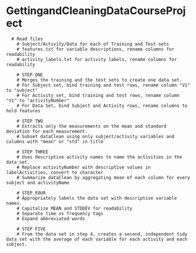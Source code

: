 # GettingandCleaningDataCourseProject

      # Read files 
        # Subject/Activity/Data for each of Training and Test sets
        # features.txt for variable descriptions, rename columns for readability
        # activity_labels.txt for activity labels, rename columns for readability
        
        # STEP ONE  
        # Merges the training and the test sets to create one data set.
        # For Subject set, bind training and test rows, rename column "V1" to "subject"
        # For Activity set, bind training and test rows, rename column "V1" to "activityNumber"
        # For Data Set, bind Subject and Activity rows, rename columns to hold features
                
        # STEP TWO
        # Extracts only the measurements on the mean and standard deviation for each measurement.
        # Subset dataClean using only subject/activity variables and columns with "mean" or "std" in title
        
        # STEP THREE
        # Uses descriptive activity names to name the activities in the data set.
        # Replace activityNumber with descriptive values in labelActivities, convert to character
        # Summarize dataClean by aggregating mean of each column for every subject and activityName

        # STEP FOUR
        # Appropriately labels the data set with descriptive variable names.
        # Capitalize MEAN and STDDEV for readability
        # Separate time vs frequency tags
        # Expand abbreviated words
        
        # STEP FIVE
        # From the data set in step 4, creates a second, independent tidy data set with the average of each variable for each activity and each subject.

